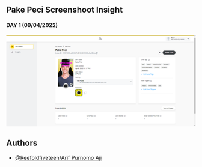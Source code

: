## Pake Peci Screenshoot Insight

#### DAY 1 (09/04/2022)
![Screenshot](https://github.com/Reefoldfiveteen/LENS-STUDIO-AR/blob/main/Tugas%20Proyek%20Mandiri/pake%20peci/Pake%20Peci%20Lens%20Insight/Insight.png)


## Authors

- [@Reefoldfiveteen/Arif Purnomo Aji](https://github.com/Reefoldfiveteen)

